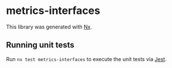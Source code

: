 # metrics-interfaces

This library was generated with [Nx](https://nx.dev).

## Running unit tests

Run `nx test metrics-interfaces` to execute the unit tests via [Jest](https://jestjs.io).
